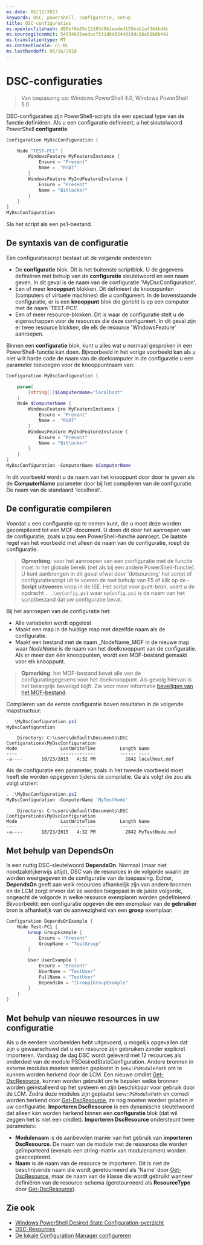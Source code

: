 ```yaml
---
ms.date: 06/12/2017
keywords: DSC, powershell, configuratie, setup
title: DSC-configuraties
ms.openlocfilehash: d98bf0e85c12103d9b1eeded155bab1af364bd4c
ms.sourcegitcommit: 54534635eedacf531d8d6344019dc16a50b8b441
ms.translationtype: MT
ms.contentlocale: nl-NL
ms.lasthandoff: 05/16/2018
---
```

# <a name="dsc-configurations"></a>DSC-configuraties

>Van toepassing op: Windows PowerShell 4.0, Windows PowerShell 5.0

DSC-configuraties zijn PowerShell-scripts die een speciaal type van de functie definiëren.
Als u een configuratie definieert, u het sleutelwoord PowerShell **configuratie**.

```powershell
Configuration MyDscConfiguration {

    Node "TEST-PC1" {
        WindowsFeature MyFeatureInstance {
            Ensure = "Present"
            Name =  "RSAT"
        }
        WindowsFeature My2ndFeatureInstance {
            Ensure = "Present"
            Name = "Bitlocker"
        }
    }
}
MyDscConfiguration

```

Sla het script als een ps1-bestand.

## <a name="configuration-syntax"></a>De syntaxis van de configuratie

Een configuratiescript bestaat uit de volgende onderdelen:

- De **configuratie** blok. Dit is het buitenste scriptblok. U de gegevens definiëren met behulp van de **configuratie** sleutelwoord en een naam geven. In dit geval is de naam van de configuratie 'MyDscConfiguration'.
- Een of meer **knooppunt** blokken. Dit definieert de knooppunten (computers of virtuele machines) die u configureert. In de bovenstaande configuratie, er is een **knooppunt** blok die gericht is op een computer met de naam 'TEST-PC1'.
- Een of meer resource-blokken. Dit is waar de configuratie stelt u de eigenschappen voor de resources die deze configureert. In dit geval zijn er twee resource blokken, die elk de resource 'WindowsFeature' aanroepen.

Binnen een **configuratie** blok, kunt u alles wat u normaal gesproken in een PowerShell-functie kan doen. Bijvoorbeeld in het vorige voorbeeld kan als u niet wilt harde code de naam van de doelcomputer in de configuratie u een parameter toevoegen voor de knooppuntnaam van:

```powershell
Configuration MyDscConfiguration {

    param(
        [string[]]$ComputerName="localhost"
    )
    Node $ComputerName {
        WindowsFeature MyFeatureInstance {
            Ensure = "Present"
            Name =  "RSAT"
        }
        WindowsFeature My2ndFeatureInstance {
            Ensure = "Present"
            Name = "Bitlocker"
        }
    }
}
MyDscConfiguration -ComputerName $ComputerName

```

In dit voorbeeld wordt u de naam van het knooppunt door door te geven als de **ComputerName** parameter door bij het compileren van de configuratie. De naam van de standaard 'localhost'.

## <a name="compiling-the-configuration"></a>De configuratie compileren

Voordat u een configuratie op te nemen kunt, die u moet deze worden gecompileerd tot een MOF-document.
U doen dit door het aanroepen van de configuratie, zoals u zou een PowerShell-functie aanroept.
De laatste regel van het voorbeeld met alleen de naam van de configuratie, roept de configuratie.

>**Opmerking:** voor het aanroepen van een configuratie met de functie moet in het globale bereik (net als bij een andere PowerShell-functie).
>U kunt aanbrengen in dit geval ofwel door 'dotsourcing' het script of configuratiescript uit te voeren de met behulp van F5 of klik op de **-Script uitvoeren** knop in de ISE.
>Het script voor punt-bron, voert u de opdracht `. .\myConfig.ps1` waar `myConfig.ps1` is de naam van het scriptbestand dat uw configuratie bevat.

Bij het aanroepen van de configuratie het:

- Alle variabelen wordt opgelost
- Maakt een map in de huidige map met dezelfde naam als de configuratie.
- Maakt een bestand met de naam _NodeName_MOF in de nieuwe map waar _NodeName_ is de naam van het doelknooppunt van de configuratie.
    Als er meer dan één knooppunten, wordt een MOF-bestand gemaakt voor elk knooppunt.

>**Opmerking**: het MOF-bestand bevat alle van de configuratiegegevens voor het doelknooppunt. Als gevolg hiervan is het belangrijk beveiligd blijft.
>Zie voor meer informatie [beveiligen van het MOF-bestand](secureMOF.md).

Compileren van de eerste configuratie boven resultaten in de volgende mapstructuur:

```powershell
. .\MyDscConfiguration.ps1
MyDscConfiguration
```

```
    Directory: C:\users\default\Documents\DSC Configurations\MyDscConfiguration
Mode                LastWriteTime         Length Name
----                -------------         ------ ----
-a----       10/23/2015   4:32 PM           2842 localhost.mof
```

Als de configuratie een parameter, zoals in het tweede voorbeeld moet heeft die worden opgegeven tijdens de compilatie. Ga als volgt die zou als volgt uitzien:

```powershell
. .\MyDscConfiguration.ps1
MyDscConfiguration -ComputerName 'MyTestNode'
```

```
    Directory: C:\users\default\Documents\DSC Configurations\MyDscConfiguration
Mode                LastWriteTime         Length Name
----                -------------         ------ ----
-a----       10/23/2015   4:32 PM           2842 MyTestNode.mof
```

## <a name="using-dependson"></a>Met behulp van DependsOn

Is een nuttig DSC-sleutelwoord **DependsOn**. Normaal (maar niet noodzakelijkerwijs altijd), DSC van de resources in de volgorde waarin ze worden weergegeven in de configuratie van de toepassing.
Echter, **DependsOn** geeft aan welk resources afhankelijk zijn van andere bronnen en de LCM zorgt ervoor dat ze worden toegepast in de juiste volgorde, ongeacht de volgorde in welke resource exemplaren worden gedefinieerd.
Bijvoorbeeld: een configuratie opgeven die een exemplaar van de **gebruiker** bron is afhankelijk van de aanwezigheid van een **groep** exemplaar:

```powershell
Configuration DependsOnExample {
    Node Test-PC1 {
        Group GroupExample {
            Ensure = "Present"
            GroupName = "TestGroup"
        }

        User UserExample {
            Ensure = "Present"
            UserName = "TestUser"
            FullName = "TestUser"
            DependsOn = "[Group]GroupExample"
        }
    }
}

```

## <a name="using-new-resources-in-your-configuration"></a>Met behulp van nieuwe resources in uw configuratie

Als u de eerdere voorbeelden hebt uitgevoerd, u mogelijk opgevallen dat zijn u gewaarschuwd dat u een resource zijn gebruiken zonder expliciet importeren.
Vandaag de dag DSC wordt geleverd met 12 resources als onderdeel van de module PSDesiredStateConfiguration.
Andere bronnen in externe modules moeten worden geplaatst in `$env:PSModulePath` om te kunnen worden herkend door de LCM.
Een nieuwe cmdlet [Get-DscResource](https://technet.microsoft.com/library/dn521625.aspx), kunnen worden gebruikt om te bepalen welke bronnen worden geïnstalleerd op het systeem en zijn beschikbaar voor gebruik door de LCM.
Zodra deze modules zijn geplaatst `$env:PSModulePath` en correct worden herkend door [Get-DscResource](https://technet.microsoft.com/library/dn521625.aspx), ze nog moeten worden geladen in uw configuratie.
**Importeren DscResource** is een dynamische sleutelwoord dat alleen kan worden herkend binnen een **configuratie** blok (dat wil zeggen het is niet een cmdlet).
**Importeren DscResource** ondersteunt twee parameters:
- **Modulenaam** is de aanbevolen manier van het gebruik van **importeren DscResource**. De naam van de module met de resources die worden geïmporteerd (evenals een string-matrix van modulenamen) worden geaccepteerd.
- **Naam** is de naam van de resource te importeren. Dit is niet de beschrijvende naam die wordt geretourneerd als 'Name' door [Get-DscResource](https://technet.microsoft.com/library/dn521625.aspx), maar de naam van de klasse die wordt gebruikt wanneer definiëren van de resource-schema (geretourneerd als **ResourceType** door [Get-DscResource](https://technet.microsoft.com/library/dn521625.aspx)).

## <a name="see-also"></a>Zie ook
* [Windows PowerShell Desired State Configuration-overzicht](overview.md)
* [DSC-Resources](resources.md)
* [De lokale Configuration Manager configureren](metaConfig.md)
